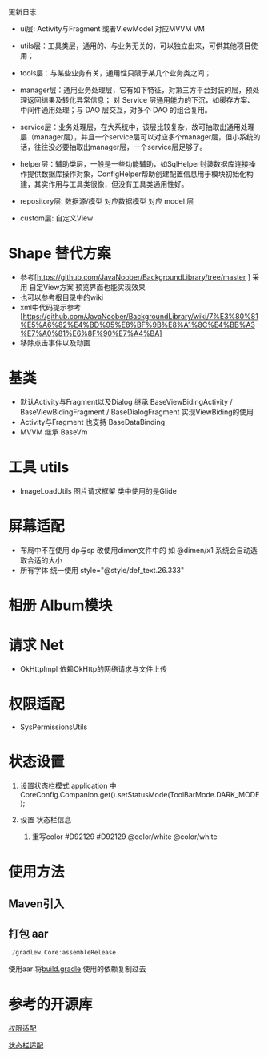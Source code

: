 更新日志





- ui层:  Activity与Fragment 或者ViewModel 对应MVVM   VM 

- utils层：工具类层，通用的、与业务无关的，可以独立出来，可供其他项目使用；

- tools层：与某些业务有关，通用性只限于某几个业务类之间；

- manager层：通用业务处理层，它有如下特征，对第三方平台封装的层，预处理返回结果及转化异常信息； 对 Service 层通用能力的下沉，如缓存方案、中间件通用处理；与 DAO 层交互，对多个 DAO 的组合复用。

- service层：业务处理层，在大系统中，该层比较复杂，故可抽取出通用处理层（manager层），并且一个service层可以对应多个manager层，但小系统的话，往往没必要抽取出manager层，一个service层足够了。

- helper层：辅助类层，一般是一些功能辅助，如SqlHelper封装数据库连接操作提供数据库操作对象，ConfigHelper帮助创建配置信息用于模块初始化构建，其实作用与工具类很像，但没有工具类通用性好。

- repository层:  数据源/模型  对应数据模型  对应 model 层

- custom层:  自定义View 



# Shape 替代方案
- 参考[https://github.com/JavaNoober/BackgroundLibrary/tree/master ]   采用 自定View方案 预览界面也能实现效果 
- 也可以参考根目录中的wiki
- xml中代码提示参考[https://github.com/JavaNoober/BackgroundLibrary/wiki/7%E3%80%81%E5%A6%82%E4%BD%95%E8%BF%9B%E8%A1%8C%E4%BB%A3%E7%A0%81%E6%8F%90%E7%A4%BA]
- 移除点击事件以及动画

# 基类
 - 默认Activity与Fragment以及Dialog 继承  BaseViewBidingActivity / BaseViewBidingFragment /  BaseDialogFragment 实现ViewBiding的使用 
 - Activity与Fragment 也支持 BaseDataBinding 
 - MVVM  继承 BaseVm



# 工具  utils
 - ImageLoadUtils  图片请求框架  类中使用的是Glide



# 屏幕适配
 - 布局中不在使用 dp与sp  改使用dimen文件中的 如  @dimen/x1    系统会自动选取合适的大小  
 - 所有字体  统一使用    style="@style/def_text.26.333"
   
# 相册  Album模块

# 请求 Net
 - OkHttpImpl 依赖OkHttp的网络请求与文件上传 


# 权限适配
 - SysPermissionsUtils 

# 状态设置

1. 设置状态栏模式 application 中 CoreConfig.Companion.get().setStatusMode(ToolBarMode.DARK_MODE);

2. 设置 状态栏信息

    1. 重写color
       <color name="toolbar_status_color">#D92129</color>
       <color name="toolbar_bg_color">#D92129</color>
       <color name="toolbar_status_left_image_color">@color/white</color>
       <color name="toolbar_text_color">@color/white</color>

# 使用方法

## Maven引入



## 打包 aar
```kotlin
./gradlew Core:assembleRelease
```


使用aar 将[build.gradle](Core%2Fbuild.gradle) 使用的依赖复制过去


# 参考的开源库

[权限适配](https://github.com/soulqw/SoulPermission)

[状态栏适配]( https://github.com/gyf-dev/ImmersionBar)





